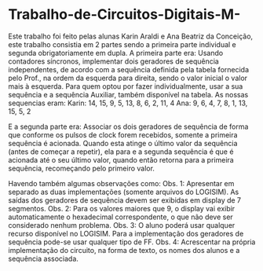# Trabalho-de-Circuitos-Digitais-M-
Este trabalho foi feito pelas alunas Karin Araldi e Ana Beatriz da Conceição, este trabalho consistia em 2 partes sendo a primeira parte individual e segunda obrigatoriamente em dupla.
A primeira parte era: Usando contadores síncronos, implementar dois geradores de sequência independentes, de acordo com a sequência definida pela tabela fornecida pelo Prof., na ordem da esquerda para direita, sendo o valor inicial o valor mais à esquerda. Para quem optou por fazer individualmente, usar a sua sequência e a sequência Auxiliar, também disponível na tabela.
As nossas sequencias eram:
Karin: 14, 15, 9, 5, 13, 8, 6, 2, 11, 4
Ana: 9, 6, 4, 7, 8, 1, 13, 15, 5, 2

E a segunda parte era: Associar os dois geradores de sequência de forma que conforme os pulsos de clock forem recebidos, somente a primeira sequência é acionada. Quando esta atinge o último valor da sequência (antes de começar a repetir), ela para e a segunda sequência é que é acionada até o seu último valor, quando então retorna para a primeira sequência, recomeçando pelo primeiro valor.

Havendo também algumas observações como:
Obs. 1: Apresentar em separado as duas implementações (somente arquivos do LOGISIM). As saídas dos geradores de sequência devem ser exibidas em display de 7 segmentos.
Obs. 2: Para os valores maiores que 9, o display vai exibir automaticamente o hexadecimal correspondente, o que não deve ser considerado nenhum problema.
Obs. 3:  O aluno poderá usar qualquer recurso disponível no LOGISIM. Para a implementação dos geradores de sequência pode-se usar qualquer tipo de FF.
Obs. 4: Acrescentar na própria implementação do circuito, na forma de texto, os nomes dos alunos e a sequência associada.
